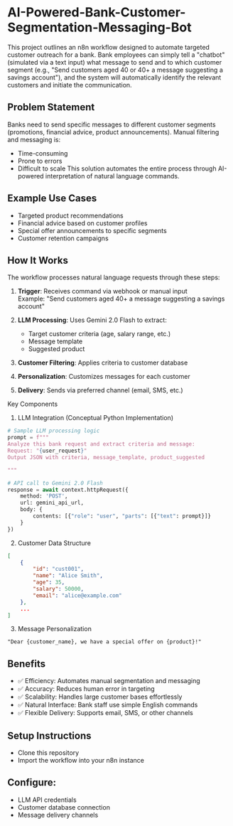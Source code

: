 # AI-Powered-Bank-Customer-Segmentation-Messaging-Bot

This project outlines an n8n workflow designed to automate targeted customer outreach for a bank. Bank employees can simply tell a "chatbot" (simulated via a text input) what message to send and to which customer segment (e.g., "Send customers aged 40 or 40+ a message suggesting a savings account"), and the system will automatically identify the relevant customers and initiate the communication.


## Problem Statement

Banks need to send specific messages to different customer segments (promotions, financial advice, product announcements). Manual filtering and messaging is:
- Time-consuming
- Prone to errors
- Difficult to scale
This solution automates the entire process through AI-powered interpretation of natural language commands.


## Example Use Cases
- Targeted product recommendations
- Financial advice based on customer profiles
- Special offer announcements to specific segments
- Customer retention campaigns
  
## How It Works

The workflow processes natural language requests through these steps:

1. **Trigger**: Receives command via webhook or manual input  
   Example: "Send customers aged 40+ a message suggesting a savings account"

2. **LLM Processing**: Uses Gemini 2.0 Flash to extract:
   - Target customer criteria (age, salary range, etc.)
   - Message template
   - Suggested product

3. **Customer Filtering**: Applies criteria to customer database

4. **Personalization**: Customizes messages for each customer

5. **Delivery**: Sends via preferred channel (email, SMS, etc.)

Key Components
1. LLM Integration (Conceptual Python Implementation)
``` python
# Sample LLM processing logic
prompt = f"""
Analyze this bank request and extract criteria and message:
Request: "{user_request}"
Output JSON with criteria, message_template, product_suggested

"""

# API call to Gemini 2.0 Flash
response = await context.httpRequest({
    method: 'POST',
    url: gemini_api_url,
    body: {
        contents: [{"role": "user", "parts": [{"text": prompt}]}
    }
})
```

2. Customer Data Structure
```json
[
    {
        "id": "cust001",
        "name": "Alice Smith",
        "age": 35,
        "salary": 50000,
        "email": "alice@example.com"
    },
    ...
]
```

3. Message Personalization

```text
"Dear {customer_name}, we have a special offer on {product}!"
```

## Benefits

- ✅ Efficiency: Automates manual segmentation and messaging
- ✅ Accuracy: Reduces human error in targeting
- ✅ Scalability: Handles large customer bases effortlessly
- ✅ Natural Interface: Bank staff use simple English commands
- ✅ Flexible Delivery: Supports email, SMS, or other channels

## Setup Instructions

- Clone this repository
- Import the workflow into your n8n instance

## Configure:

- LLM API credentials
- Customer database connection
- Message delivery channels
